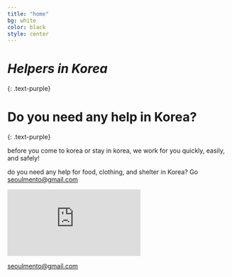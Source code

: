 ```yaml
---
title: "home"
bg: white
color: black
style: center
---
```


# ***Helpers in Korea***
{: .text-purple}

<span class="fa-stack subtlecircle" style="font-size:100px; background:rgba(255,166,0,0.1)">
  <i class="fa fa-globe fa-stack-2x text-white"></i>
  <i class="fa fa-globe fa-stack-1x text-orange"></i>
</span>
													
# Do you need any help in Korea?
{: .text-purple}


before you come to korea or stay in korea, we work for you quickly, easily, and safely!

do you need any help for food, clothing, and shelter in Korea? Go <a href="mailto:seoulmento@gmail.com">seoulmento@gmail.com</a>

[![Analytics](https://ga-beacon.appspot.com/UA-57709129-1/itgame.github.io/_posts/2000-01-01-intro.md)](https://github.com/itgame/itgame.github.io)

<span id="contactform">
  <a href="mailto:seoulmento@gmail.com" class="bg-blue" >
  seoulmento@gmail.com
  </a>
</span>
